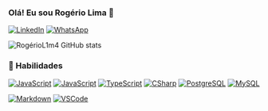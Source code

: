 
### Olá! Eu sou Rogério Lima 🖖



[![LinkedIn](https://img.shields.io/badge/LinkedIn-0077B5?style=for-the-badge&logo=linkedin&logoColor=white)](https://www.linkedin.com/in/rog%C3%A9rio-d-661694131/)
[![WhatsApp](https://img.shields.io/badge/WhatsApp-25D366?style=for-the-badge&logo=whatsapp&logoColor=white)](https://api.whatsapp.com/send/?phone=%2B5584996365209&text&type=phone_number&app_absent=0)





![RogérioL1m4 GitHub stats](https://github-readme-stats.vercel.app/api?username=RogérioL1m4&show_icons=true&theme=radical)


### 🚀 Habilidades

[![JavaScript](https://img.shields.io/badge/CSS-239120?&style=for-the-badge&logo=css3&logoColor=white)]()
[![JavaScript](https://img.shields.io/badge/JavaScript-F7DF1E?style=for-the-badge&logo=javascript&logoColor=black)]()
[![TypeScript](https://img.shields.io/badge/TypeScript-007ACC?style=for-the-badge&logo=typescript&logoColor=white)]()
[![CSharp](https://img.shields.io/badge/C%23-239120?style=for-the-badge&logo=c-sharp&logoColor=white)]()
[![PostgreSQL](https://img.shields.io/badge/PostgreSQL-316192?style=for-the-badge&logo=postgresql&logoColor=white)]()
[![MySQL](https://img.shields.io/badge/MySQL-00000F?style=for-the-badge&logo=mysql&logoColor=white)]()











[![Markdown](https://img.shields.io/badge/Made%20with-Markdown-1f425f.svg)]()
[![VSCode](https://img.shields.io/badge/Made%20for-VSCode-1f425f.svg)]()



<!--
**RogerioL1m4/RogerioL1m4** is a ✨ _special_ ✨ repository because its `README.md` (this file) appears on your GitHub profile.

Here are some ideas to get you started:

- 🔭 I’m currently working on ...
- 🌱 I’m currently learning ...
- 👯 I’m looking to collaborate on ...
- 🤔 I’m looking for help with ...
- 💬 Ask me about ...
- 📫 How to reach me: ...
- 😄 Pronouns: ...
- ⚡ Fun fact: ...
-->
